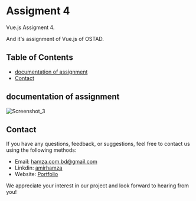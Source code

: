 # Assigment 4
<!-- [Live Link](https://bmi-calculator-ostad.netlify.app) -->

Vue.js Assigment 4.

And it's assignment of Vue.js of OSTAD.

<!-- ![wellcome project](https://raw.githubusercontent.com/ahmmedsabbirbd/shop-task/master/public/assets/documentation/wellcome.png) -->

## Table of Contents

- [documentation of assignment](#documentation-of-assignment)   
- [Contact](#contact)


## documentation of assignment
![Screenshot_3](https://github.com/AmirHam-Za/vue-assignment-4/assets/125890933/084121b0-1af7-4416-b2aa-1e264522cb98)



## Contact

If you have any questions, feedback, or suggestions, feel free to contact us using the following methods:

- Email: hamza.com.bd@gmail.com
- Linkdin: [amirhamza](https://www.linkedin.com/in/AmirHam-Za/)
- Website: [Portfolio](https://hamjabd.com)

We appreciate your interest in our project and look forward to hearing from you!
